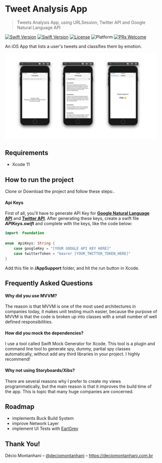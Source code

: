 
# Tweet Analysis App
> Tweets Analysis App, using URLSession, Twitter API and Google Natural Language API

[![Swift Version][swift-image]][swift-url] [![Swift Version][swift-image]][swift-url] [![License][license-image]][license-url] ![Platform](https://img.shields.io/cocoapods/p/LFAlertController.svg?style=flat) [![PRs Welcome](https://img.shields.io/badge/PRs-welcome-brightgreen.svg?style=flat-square)](http://makeapullrequest.com)

An iOS App that lists a user's tweets and classifies them by emotion.

![home](images/noname.png)

## Requirements
- Xcode 11

## How to run the project
Clone or Download the project and follow these steps:.

#### Api Keys
First of all, you'll have to generate API Key for **[Google Natural Language API](https://cloud.google.com/natural-language/)** and **[Twitter API](https://developer.twitter.com)**.
After generating these keys, create a swift file ***APIKeys.swift*** and complete with the keys, like the code below:

```swift
import  Foundation

enum  ApiKeys: String {
	case googleKey = "[YOUR GOOGLE API KEY HERE]"
	case twitterToken = "bearer [YOUR_TWITTER_TOKEN_HERE]"
}
```
Add this file in **/AppSupport** folder, and hit the run button in Xcode.

## Frequently Asked Questions

#### Why did you use MVVM?
The reason is that MVVM is one of the most used architectures in companies today, it makes unit testing much easier, because the purpose of MVVM is that the code is broken up into classes with a small number of well defined responsibilities. 

#### How did you mock the dependencies?
I use a tool called Swift Mock Generator for Xcode. This tool is a plugin and command line tool to generate spy, dummy, partial spy classes automatically, without add any third libraries in your project. I highly recommend!

#### Why not using Storyboards/Xibs?
There are several reasons why I prefer to create my views programmatically, but the main reason is that it improves the build time of the app. This is topic that many huge companies are concerned.

## Roadmap
- implements Buck Build System
- improve Network Layer
- implement UI Tests with [EarlGrey](https://github.com/google/EarlGrey)

## Thank You!

Décio Montanhani – [@deciomontanhani](https://twitter.com/deciomontanhani) – https://deciomontanhani.com.br

[swift-image]:https://img.shields.io/badge/swift-5.0-orange.svg
[swift-url]: https://swift.org/
[license-image]: https://img.shields.io/badge/License-MIT-blue.svg
[license-url]: LICENSE
[travis-image]: https://img.shields.io/travis/dbader/node-datadog-metrics/master.svg?style=flat-square
[travis-url]: https://travis-ci.org/dbader/node-datadog-metrics
[codebeat-image]: https://codebeat.co/badges/c19b47ea-2f9d-45df-8458-b2d952fe9dad
[codebeat-url]: https://codebeat.co/projects/github-com-vsouza-awesomeios-com